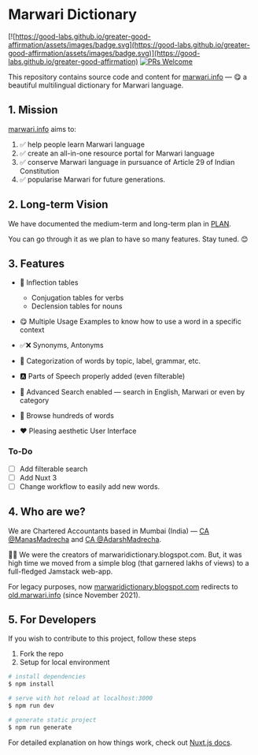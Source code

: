 #  Marwari Dictionary
[![https://good-labs.github.io/greater-good-affirmation/assets/images/badge.svg](https://good-labs.github.io/greater-good-affirmation/assets/images/badge.svg)](https://good-labs.github.io/greater-good-affirmation)
[![PRs Welcome](https://img.shields.io/badge/PRs-welcome-brightgreen.svg?style=flat-square)](https://makeapullrequest.com)


This repository contains source code and content for [marwari.info](https://marwari.info) — 😋 a beautiful multilingual dictionary for Marwari language. 

## 1. Mission 

[marwari.info](https://marwari.info) aims to:

1. ✅ help people learn Marwari language
2. ✅ create an all-in-one resource portal for Marwari language
3. ✅ conserve Marwari language in pursuance of Article 29 of Indian Constitution
4. ✅ popularise Marwari for future generations.

## 2. Long-term Vision

We have documented the medium-term and long-term plan in [PLAN](https://github.com/madrecha/marwaridictionary/blob/master/PLAN.md). 

You can go through it as we plan to have so many features. Stay tuned. 😊

## 3. Features


- 🧾 Inflection tables
    - Conjugation tables for verbs
    - Declension tables for nouns

- 😋 Multiple Usage Examples to know how to use a word in a specific context

- ✅❌ Synonyms, Antonyms

- 📂 Categorization of words by topic, label, grammar, etc.

- 🅰 Parts of Speech properly added (even filterable)

- 🔎 Advanced Search enabled — search in English, Marwari or even by category

- 💯 Browse hundreds of words

- ❤ Pleasing aesthetic User Interface

### To-Do

- [ ] Add filterable search
- [ ] Add Nuxt 3
- [ ] Change workflow to easily add new words.

## 4. Who are we?

We are Chartered Accountants based in Mumbai (India) — [CA @ManasMadrecha](https://github.com/ManasMadrecha) and [CA @AdarshMadrecha](https://github.com/AdarshMadrecha).

💪🏻 We were the creators of marwaridictionary.blogspot.com. But, it was high time we moved from a simple blog (that garnered lakhs of views) to a full-fledged Jamstack web-app. 

For legacy purposes, now [marwaridictionary.blogspot.com](https://marwaridictionary.blogspot.com) redirects to [old.marwari.info](https://old.marwari.info) (since November 2021).

## 5. For Developers

If you wish to contribute to this project, follow these steps

1. Fork the repo
1. Setup for local environment

  ```bash
  # install dependencies
  $ npm install

  # serve with hot reload at localhost:3000
  $ npm run dev

  # generate static project
  $ npm run generate
  ```

  For detailed explanation on how things work, check out [Nuxt.js docs](https://nuxtjs.org).
